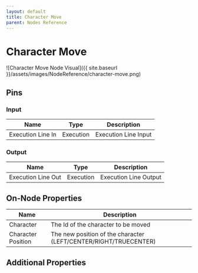 ```yaml
---
layout: default
title: Character Move
parent: Nodes Reference
---
```

# Character Move

![Character Move Node Visual]({{ site.baseurl }}/assets/images/NodeReference/character-move.png)

## Pins

### Input

| Name | Type | Description |
| --- | --- | --- |
| Execution Line In | Execution | Execution Line Input |

### Output

| Name | Type | Description |
| --- | --- | --- |
| Execution Line Out | Execution | Execution Line Output |

## On-Node Properties

| Name | Description |
| --- | --- |
| Character | The Id of the character to be moved |
| Character Position | The new position of the character (LEFT/CENTER/RIGHT/TRUECENTER) |

## Additional Properties